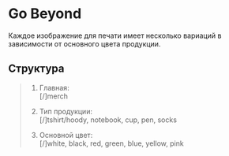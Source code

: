 # Go Beyond
  
Каждое изображение для печати имеет несколько вариаций в зависимости от основного цвета продукции.
  
## Структура
  
>1. Главная:  
>[/]merch
> 
>2. Тип продукции:  
>[/]tshirt/hoody, notebook, cup, pen, socks
> 
>3. Основной цвет:  
>[/]white, black, red, green, blue, yellow, pink